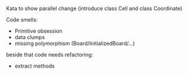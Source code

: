 Kata to show parallel change (introduce class Cell and class Coordinate)

Code smells: 
- Primitive obsession
- data clumps
- missing polymorphism (Board/InitializedBoard/...)

beside that code needs refactoring: 
- extract methods
